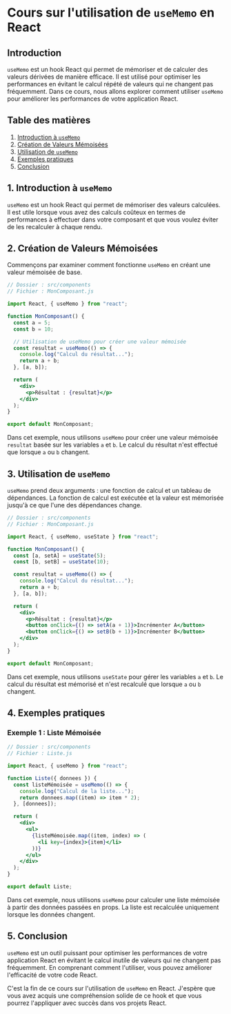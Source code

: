 # Cours sur l'utilisation de `useMemo` en React

## Introduction

`useMemo` est un hook React qui permet de mémoriser et de calculer des valeurs dérivées de manière efficace. Il est utilisé pour optimiser les performances en évitant le calcul répété de valeurs qui ne changent pas fréquemment. Dans ce cours, nous allons explorer comment utiliser `useMemo` pour améliorer les performances de votre application React.

## Table des matières

1. [Introduction à `useMemo`](#introduction-à-usememo)
2. [Création de Valeurs Mémoisées](#création-de-valeurs-mémoisées)
3. [Utilisation de `useMemo`](#utilisation-de-usememo)
4. [Exemples pratiques](#exemples-pratiques)
5. [Conclusion](#conclusion)

## 1. Introduction à `useMemo`

`useMemo` est un hook React qui permet de mémoriser des valeurs calculées. Il est utile lorsque vous avez des calculs coûteux en termes de performances à effectuer dans votre composant et que vous voulez éviter de les recalculer à chaque rendu.

## 2. Création de Valeurs Mémoisées

Commençons par examiner comment fonctionne `useMemo` en créant une valeur mémoisée de base.

```jsx
// Dossier : src/components
// Fichier : MonComposant.js

import React, { useMemo } from "react";

function MonComposant() {
  const a = 5;
  const b = 10;

  // Utilisation de useMemo pour créer une valeur mémoisée
  const resultat = useMemo(() => {
    console.log("Calcul du résultat...");
    return a + b;
  }, [a, b]);

  return (
    <div>
      <p>Résultat : {resultat}</p>
    </div>
  );
}

export default MonComposant;
```

Dans cet exemple, nous utilisons `useMemo` pour créer une valeur mémoisée `resultat` basée sur les variables `a` et `b`. Le calcul du résultat n'est effectué que lorsque `a` ou `b` changent.

## 3. Utilisation de `useMemo`

`useMemo` prend deux arguments : une fonction de calcul et un tableau de dépendances. La fonction de calcul est exécutée et la valeur est mémorisée jusqu'à ce que l'une des dépendances change.

```jsx
// Dossier : src/components
// Fichier : MonComposant.js

import React, { useMemo, useState } from "react";

function MonComposant() {
  const [a, setA] = useState(5);
  const [b, setB] = useState(10);

  const resultat = useMemo(() => {
    console.log("Calcul du résultat...");
    return a + b;
  }, [a, b]);

  return (
    <div>
      <p>Résultat : {resultat}</p>
      <button onClick={() => setA(a + 1)}>Incrémenter A</button>
      <button onClick={() => setB(b + 1)}>Incrémenter B</button>
    </div>
  );
}

export default MonComposant;
```

Dans cet exemple, nous utilisons `useState` pour gérer les variables `a` et `b`. Le calcul du résultat est mémorisé et n'est recalculé que lorsque `a` ou `b` changent.

## 4. Exemples pratiques

### Exemple 1 : Liste Mémoisée

```jsx
// Dossier : src/components
// Fichier : Liste.js

import React, { useMemo } from "react";

function Liste({ donnees }) {
  const listeMémoisée = useMemo(() => {
    console.log("Calcul de la liste...");
    return donnees.map((item) => item * 2);
  }, [donnees]);

  return (
    <div>
      <ul>
        {listeMémoisée.map((item, index) => (
          <li key={index}>{item}</li>
        ))}
      </ul>
    </div>
  );
}

export default Liste;
```

Dans cet exemple, nous utilisons `useMemo` pour calculer une liste mémoisée à partir des données passées en props. La liste est recalculée uniquement lorsque les données changent.

## 5. Conclusion

`useMemo` est un outil puissant pour optimiser les performances de votre application React en évitant le calcul inutile de valeurs qui ne changent pas fréquemment. En comprenant comment l'utiliser, vous pouvez améliorer l'efficacité de votre code React.

C'est la fin de ce cours sur l'utilisation de `useMemo` en React. J'espère que vous avez acquis une compréhension solide de ce hook et que vous pourrez l'appliquer avec succès dans vos projets React.
